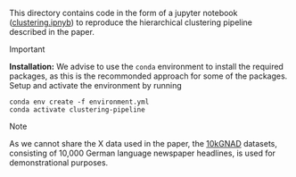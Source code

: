 This directory contains code in the form of a jupyter notebook ([clustering.ipnyb](clustering.ipnyb))
to reproduce the hierarchical clustering pipeline described in the paper.

> [!IMPORTANT]
> **Installation:** We advise to use the `conda` environment to install the required packages, as this is the recommonded approach
> for some of the packages. Setup and activate the environment by running
> ```
> conda env create -f environment.yml
> conda activate clustering-pipeline
>```

> [!NOTE]
> As we cannot share the X data used in the paper, the [10kGNAD](https://tblock.github.io/10kGNAD/) datasets,
> consisting of 10,000 German language newspaper headlines, is used for demonstrational purposes.